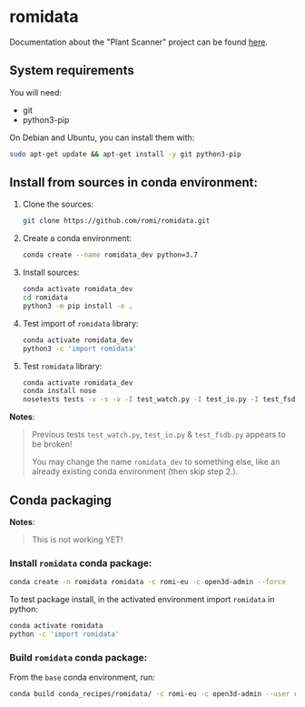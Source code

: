 # romidata

Documentation about the "Plant Scanner" project can be found [here](https://docs.romi-project.eu/Scanner/home/).

## System requirements
You will need:

- git
- python3-pip


On Debian and Ubuntu, you can install them with:
```bash
sudo apt-get update && apt-get install -y git python3-pip
```


## Install from sources in conda environment:

1. Clone the sources:
    ```bash
    git clone https://github.com/romi/romidata.git
    ```
2. Create a conda environment:
    ```bash
    conda create --name romidata_dev python=3.7
    ```
3. Install sources:
   ```bash
   conda activate romidata_dev
   cd romidata
   python3 -m pip install -e .
   ```
4. Test import of `romidata` library:
    ```bash
    conda activate romidata_dev
    python3 -c 'import romidata'
    ```
5. Test `romidata` library:
   ```bash
   conda activate romidata_dev
   conda install nose
   nosetests tests -x -s -v -I test_watch.py -I test_io.py -I test_fsdb.py
   ```

**Notes**:
> Previous tests `test_watch.py`, `test_io.py` & `test_fsdb.py` appears to be broken!
>
> You may change the name `romidata_dev` to something else, like an already existing conda environment (then skip step 2.).

## Conda packaging
**Notes**:
> This is not working YET!

### Install `romidata` conda package:
```bash
conda create -n romidata romidata -c romi-eu -c open3d-admin --force
```
To test package install, in the activated environment import `romidata` in python:
```bash
conda activate romidata
python -c 'import romidata'
```

### Build `romidata` conda package:
From the `base` conda environment, run:
```bash
conda build conda_recipes/romidata/ -c romi-eu -c open3d-admin --user romi-eu
```